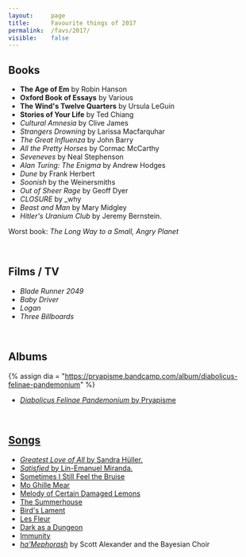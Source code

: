 ```yaml
---
layout:     page
title:      Favourite things of 2017
permalink:  /favs/2017/
visible:    false
---
```


## Books

* **The Age of Em** by Robin Hanson
* **Oxford Book of Essays** by Various
* **The Wind's Twelve Quarters** by Ursula LeGuin
* **Stories of Your Life** by Ted Chiang
* _Cultural Amnesia_ by Clive James
* _Strangers Drowning_ by Larissa Macfarquhar
* _The Great Influenza_ by John Barry
* _All the Pretty Horses_ by Cormac McCarthy
* _Seveneves_ by Neal Stephenson
* _Alan Turing: The Enigma_ by Andrew Hodges
* _Dune_ by Frank Herbert
* _Soonish_ by the Weinersmiths
* _Out of Sheer Rage_ by Geoff Dyer
* _CLOSURE_ by \_why
* _Beast and Man_ by Mary Midgley
* _Hitler's Uranium Club_ by Jeremy Bernstein.

Worst book: _The Long Way to a Small, Angry Planet_

<br>

## Films / TV

* _Blade Runner 2049_
* _Baby Driver_
* _Logan_
* _Three Billboards_

<br>

## Albums

{%	assign dia = "https://pryapisme.bandcamp.com/album/diabolicus-felinae-pandemonium"	%}

* _<a href="{{dia}}">Diabolicus Felinae Pandemonium_ by Pryapisme

<br>

## Songs

* _Greatest Love of All_ by Sandra Hüller.
* _Satisfied_ by Lin-Emanuel Miranda.
* Sometimes I Still Feel the Bruise
* Mo Ghille Mear
* Melody of Certain Damaged Lemons
* The Summerhouse
* Bird's Lament
* Les Fleur
* Dark as a Dungeon
* Immunity
* _[ha'Mephorash](https://www.youtube.com/watch?v=UXOH1a1h_IA)_ by Scott Alexander and the Bayesian Choir